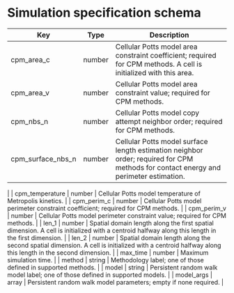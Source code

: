 Simulation specification schema
==

| Key         | Type     | Description                                                                                                                                        |
|-------------|----------|----------------------------------------------------------------------------------------------------------------------------------------------------|
| cpm_area_c  | number   | Cellular Potts model area constraint coefficient; required for CPM methods. A cell is initialized with this area.                                  | 
| cpm_area_v  | number   | Cellular Potts model area constraint value; required for CPM methods.                                                                              |
| cpm_nbs_n   | number   | Cellular Potts model copy attempt neighbor order; required for CPM methods.                                                                        |
| cpm_surface_nbs_n | number | Cellular Potts model surface length estimation neighbor order; required for CPM methods for contact energy and perimeter estimation.
|
| cpm_temperature |  number | Cellular Potts model temperature of Metropolis kinetics.
|
| cpm_perim_c | number   | Cellular Potts model perimeter constraint coefficient; required for CPM methods.                                                                   |
| cpm_perim_v | number   | Cellular Potts model perimeter constraint value; required for CPM methods.                                                                         |
| len_1       | number   | Spatial domain length along the first spatial dimension. A cell is initialized with a centroid halfway along this length in the first dimension.   |
| len_2       | number   | Spatial domain length along the second spatial dimension. A cell is initialized with a centroid halfway along this length in the second dimension.
|
| max_time    | number   | Maximum simulation time.                                                                                                                           |
| method      | string   | Methodology label; one of those defined in supported methods.                                                                                      |
| model       | string   | Persistent random walk model label; one of those defined in supported models.                                                                      |
| model_args  | array    | Persistent random walk model parameters; empty if none required.                                                                                   |
